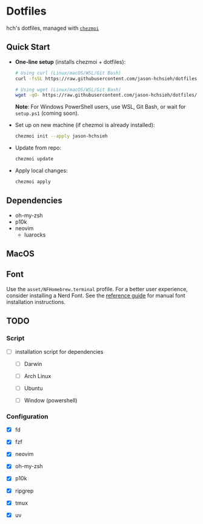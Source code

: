 # Dotfiles

hch's dotfiles, managed with [`chezmoi`](https://chezmoi.io)

## Quick Start

- **One-line setup** (installs chezmoi + dotfiles):

  ```sh
  # Using curl (Linux/macOS/WSL/Git Bash)
  curl -fsSL https://raw.githubusercontent.com/jason-hchsieh/dotfiles/main/scripts/setup.sh | bash
  
  # Using wget (Linux/macOS/WSL/Git Bash)
  wget -qO- https://raw.githubusercontent.com/jason-hchsieh/dotfiles/main/scripts/setup.sh | bash
  ```

  **Note**: For Windows PowerShell users, use WSL, Git Bash, or wait for `setup.ps1` (coming soon).

- Set up on new machine (if chezmoi is already installed):

  ```sh
  chezmoi init --apply jason-hchsieh
  ```

- Update from repo:

  ```sh
  chezmoi update
  ```

- Apply local changes:

  ```sh
  chezmoi apply
  ```

## Dependencies

- oh-my-zsh
- p10k
- neovim
  - luarocks

## MacOS

## Font

Use the `asset/NFHomebrew.terminal` profile.
For a better user experience, consider installing a Nerd Font. See the [reference guide](https://github.com/romkatv/powerlevel10k?tab=readme-ov-file#manual-font-installation) for manual font installation instructions.

## TODO

### Script

- [ ] installation script for dependencies
  - [ ] Darwin
  - [ ] Arch Linux
  - [ ] Ubuntu
  - [ ] Window (powershell)


### Configuration

- [x] fd
- [x] fzf
- [x] neovim
- [x] oh-my-zsh
- [x] p10k
- [x] ripgrep
- [x] tmux
- [x] uv

